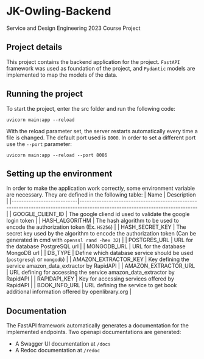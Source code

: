 # JK-Owling-Backend
Service and Design Engineering 2023 Course Project

## Project details

This project contains the backend application for the project.
`FastAPI` framework was used as foundation of the project, and `Pydantic` models are implemented to map the models of the data.


## Running the project

To start the project, enter the src folder and run the following code:

```
uvicorn main:app --reload
```

With the reload parameter set, the server restarts automatically every time a file is changed.
The default port used is `8000`. In order to set a different port use the `--port` parameter:
```
uvicorn main:app --reload --port 8086
```


## Setting up the environment

In order to make the application work correctly, some environment variable are necessary.
They are defined in the following table:
| Name                      | Description                                                                                                                  |
|---------------------------|------------------------------------------------------------------------------------------------------------------------------|
| GOOGLE_CLIENT_ID          | The google cliend id used to validate the google login token                                                                 |
| HASH_ALGORITHM            | The hash algorithm to be used to encode the authorization token (Ex. `HS256`)                                                |
| HASH_SECRET_KEY           | The secret key used by the algorithm to encode the authorization token (Can be generated in cmd with `openssl rand -hex 32`) |
| POSTGRES_URL              | URL for the database PostgreSQL url                                                                                          |
| MONGODB_URL               | URL for the database MongoDB url                                                                                             |
| DB_TYPE                   | Define which database service should be used (`postgresql` or `mongodb`)                                                     |
| AMAZON_EXTRACTOR_KEY      | Key defining the service amazon_data_extractor by RapidAPI                                                                   |
| AMAZON_EXTRACTOR_URL      | URL defining for accessing the service amazon_data_extractor by RapidAPI                                                     |
| RAPIDAPI_KEY              | Key for accessing services offered by RapidAPI                                                                               |
| BOOK_INFO_URL             | URL defining the service to get book additional information offered by openlibrary.org                                       |


## Documentation

The FastAPI framework automatically generates a documentation for the implemented endpoints.
Two openapi documentations are generated:
* A Swagger UI documentation at `/docs`
* A Redoc documentation at `/redoc`
